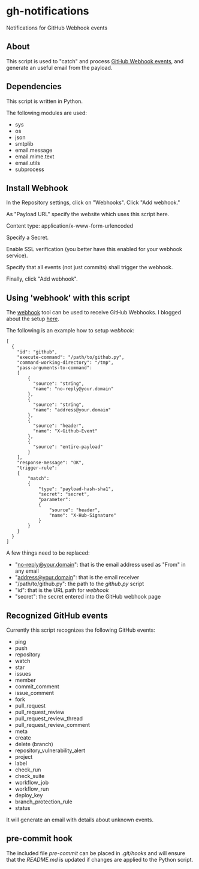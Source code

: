 # gh-notifications

Notifications for GitHub Webhook events


## About

This script is used to "catch" and process [GitHub Webhook events](https://developer.github.com/webhooks/), and generate an useful email from the payload.


## Dependencies

This script is written in Python.

The following modules are used:

* sys
* os
* json
* smtplib
* email.message
* email.mime.text
* email.utils
* subprocess


## Install Webhook

In the Repository settings, click on "Webhooks". Click "Add webhook."

As "Payload URL" specify the website which uses this script here.

Content type: application/x-www-form-urlencoded

Specify a Secret.

Enable SSL verification (you better have this enabled for your webhook service).

Specify that all events (not just commits) shall trigger the webhook.

Finally, click "Add webhook".


## Using 'webhook' with this script

The [webhook](https://github.com/adnanh/webhook) tool can be used to receive GitHub Webhooks. I blogged about the setup [here](https://andreas.scherbaum.la/blog/archives/987-webhook-service-with-TLS-and-Lets-Encrypt-certificate.html).

The following is an example how to setup _webhook_:

```
[
  {
    "id": "github",
    "execute-command": "/path/to/github.py",
    "command-working-directory": "/tmp",
    "pass-arguments-to-command":
    [
        {
          "source": "string",
          "name": "no-reply@your.domain"
        },
        {
          "source": "string",
          "name": "address@your.domain"
        },
        {
          "source": "header",
          "name": "X-Github-Event"
        },
        {
          "source": "entire-payload"
        }
    ],
    "response-message": "OK",
    "trigger-rule":
    {
        "match":
        {
            "type": "payload-hash-sha1",
            "secret": "secret",
            "parameter":
            {
                "source": "header",
                "name": "X-Hub-Signature"
            }
        }
    }
  }
]
```

A few things need to be replaced:
* "no-reply@your.domain": that is the email address used as "From" in any email
* "address@your.domain": that is the email receiver
* "/path/to/github.py": the path to the _github.py_ script
* "id": that is the URL path for _webhook_
* "secret": the secret entered into the GitHub webhook page


## Recognized GitHub events

Currently this script recognizes the following GitHub events:
* ping
* push
* repository
* watch
* star
* issues
* member
* commit_comment
* issue_comment
* fork
* pull_request
* pull_request_review
* pull_request_review_thread
* pull_request_review_comment
* meta
* create
* delete (branch)
* repository_vulnerability_alert
* project
* label
* check_run
* check_suite
* workflow_job
* workflow_run
* deploy_key
* branch_protection_rule
* status

It will generate an email with details about unknown events.


## pre-commit hook

The included file _pre-commit_ can be placed in _.git/hooks_ and will ensure that the _README.md_ is updated if changes are applied to the Python script.
